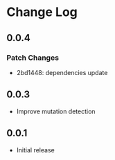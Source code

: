 # Change Log

## 0.0.4

### Patch Changes

- 2bd1448: dependencies update

## 0.0.3

- Improve mutation detection

## 0.0.1

- Initial release
